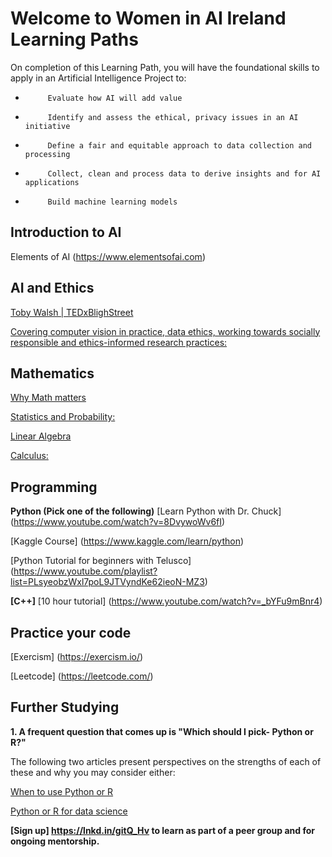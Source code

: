 # Welcome to Women in AI Ireland Learning Paths
On completion of this Learning Path, you will have the foundational skills to apply in an Artificial Intelligence Project to:
-          Evaluate how AI will add value
-          Identify and assess the ethical, privacy issues in an AI initiative
-          Define a fair and equitable approach to data collection and processing
-          Collect, clean and process data to derive insights and for AI applications
-          Build machine learning models

## Introduction to AI
Elements of AI (https://www.elementsofai.com)


## AI and Ethics
[Toby Walsh | TEDxBlighStreet](https://www.youtube.com/watch?v=HSsQApXQGsI)
 
 
[Covering computer vision in practice, data ethics, working towards socially responsible and ethics-informed research practices:](https://sites.google.com/view/fatecv-tutorial/schedule)

## Mathematics
[Why Math matters](https://www.youtube.com/watch?v=8onB7rPG4Pk)

[Statistics and Probability:](https://www.udemy.com/course/statistics-probability)

[Linear Algebra](https://www.udemy.com/course/linear-algebra-course)

[Calculus:](https://www.udemy.com/course/calculus1)

## Programming
**Python (Pick one of the following)**
[Learn Python with Dr. Chuck] (https://www.youtube.com/watch?v=8DvywoWv6fI)


[Kaggle Course] (https://www.kaggle.com/learn/python)


[Python Tutorial for beginners with Telusco] (https://www.youtube.com/playlist?list=PLsyeobzWxl7poL9JTVyndKe62ieoN-MZ3)

**[C++]**
[10 hour tutorial] (https://www.youtube.com/watch?v=_bYFu9mBnr4)

## Practice your code
[Exercism] (https://exercism.io/)


[Leetcode] (https://leetcode.com/)

## Further Studying
**1. A frequent question that comes up is "Which should I pick- Python or R?"**

The following two articles present perspectives on the strengths of each of these and why you may consider either:


[When to use Python or R](https://www.datacamp.com/community/blog/when-to-use-python-or-r)


[Python or R for data science](https://medium.com/@data_driven/python-vs-r-for-data-science-and-the-winner-is-3ebb1a968197)


**[Sign up] https://lnkd.in/gitQ_Hv  to learn as part of a peer group and for ongoing mentorship.**

